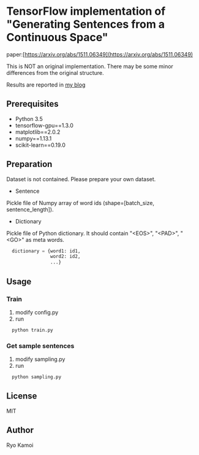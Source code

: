 # TensorFlow implementation of "Generating Sentences from a Continuous Space"

paper:[https://arxiv.org/abs/1511.06349](https://arxiv.org/abs/1511.06349)

This is NOT an original implementation. There may be some minor differences from the original structure.

Results are reported in [my blog](https://ryokamoi.github.io/contents/text_g/original)

## Prerequisites

 * Python 3.5
 * tensorflow-gpu==1.3.0
 * matplotlib==2.0.2
 * numpy==1.13.1
 * scikit-learn==0.19.0


## Preparation

Dataset is not contained. Please prepare your own dataset.

 * Sentence

Pickle file of Numpy array of word ids (shape=[batch_size, sentence_length]).

 * Dictionary

Pickle file of Python dictionary. It should contain "\<EOS\>", "\<PAD\>", "\<GO\>" as meta words.

```python
  dictionary = {word1: id1,
                word2: id2,
                ...}
```

## Usage
### Train

1. modify config.py
2. run

```bash
  python train.py
```

### Get sample sentences

1. modify sampling.py
2. run

```bash
  python sampling.py
```

## License

MIT

## Author

Ryo Kamoi
